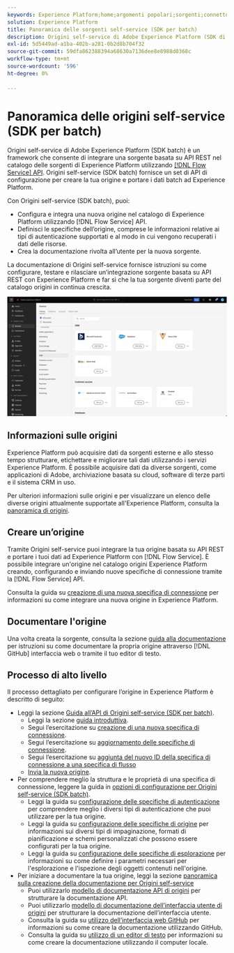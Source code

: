 ```yaml
---
keywords: Experience Platform;home;argomenti popolari;sorgenti;connettori;connettori sorgente;origini sdk;sdk;SDK
solution: Experience Platform
title: Panoramica delle sorgenti self-service (SDK per batch)
description: Origini self-service di Adobe Experience Platform (SDK di batch) è un set di API di configurazione che ti consentono di integrare un’origine basata su API REST utilizzando l’API del servizio di flusso per fornire Experienci Platform ai tuoi dati.
exl-id: 5d5449ad-a1ba-402b-a281-0b2d8b704f32
source-git-commit: 59dfa862388394a68630a7136dee8e8988d0368c
workflow-type: tm+mt
source-wordcount: '596'
ht-degree: 0%

---
```


# Panoramica delle origini self-service (SDK per batch)

Origini self-service di Adobe Experience Platform (SDK batch) è un framework che consente di integrare una sorgente basata su API REST nel catalogo delle sorgenti di Experience Platform utilizzando [[!DNL Flow Service] API](https://www.adobe.io/experience-platform-apis/references/flow-service/). Origini self-service (SDK batch) fornisce un set di API di configurazione per creare la tua origine e portare i dati batch ad Experience Platform.

Con Origini self-service (SDK batch), puoi:

* Configura e integra una nuova origine nel catalogo di Experience Platform utilizzando [!DNL Flow Service] API.
* Definisci le specifiche dell’origine, comprese le informazioni relative ai tipi di autenticazione supportati e al modo in cui vengono recuperati i dati delle risorse.
* Crea la documentazione rivolta all’utente per la nuova sorgente.

La documentazione di Origini self-service fornisce istruzioni su come configurare, testare e rilasciare un’integrazione sorgente basata su API REST con Experience Platform e far sì che la tua sorgente diventi parte del catalogo origini in continua crescita.

![catalogo](./assets/catalog.png)

## Informazioni sulle origini

Experience Platform può acquisire dati da sorgenti esterne e allo stesso tempo strutturare, etichettare e migliorare tali dati utilizzando i servizi Experience Platform. È possibile acquisire dati da diverse sorgenti, come applicazioni di Adobe, archiviazione basata su cloud, software di terze parti e il sistema CRM in uso.

Per ulteriori informazioni sulle origini e per visualizzare un elenco delle diverse origini attualmente supportate all&#39;Experience Platform, consulta la [panoramica di origini](../home.md).

## Creare un’origine

Tramite Origini self-service puoi integrare la tua origine basata su API REST e portare i tuoi dati ad Experience Platform con [!DNL Flow Service]. È possibile integrare un&#39;origine nel catalogo origini Experience Platform creando, configurando e inviando nuove specifiche di connessione tramite la [!DNL Flow Service] API.

Consulta la guida su [creazione di una nuova specifica di connessione](./api/api-overview.md) per informazioni su come integrare una nuova origine in Experience Platform.

## Documentare l&#39;origine

Una volta creata la sorgente, consulta la sezione [guida alla documentazione](./documentation/doc-overview.md) per istruzioni su come documentare la propria origine attraverso [!DNL GitHub] interfaccia web o tramite il tuo editor di testo.

## Processo di alto livello

Il processo dettagliato per configurare l’origine in Experience Platform è descritto di seguito:

* Leggi la sezione [Guida all’API di Origini self-service (SDK per batch)](./api/api-overview.md).
   * Leggi la sezione [guida introduttiva](./api/getting-started.md).
   * Segui l’esercitazione su [creazione di una nuova specifica di connessione](./api/create.md).
   * Segui l’esercitazione su [aggiornamento delle specifiche di connessione](./api/update-connection-specs.md).
   * Segui l’esercitazione su [aggiunta del nuovo ID della specifica di connessione a una specifica di flusso](./api/update-flow-specs.md)
   * [Invia la nuova origine](./api/submit.md).
* Per comprendere meglio la struttura e le proprietà di una specifica di connessione, leggere la guida in [opzioni di configurazione per Origini self-service (SDK batch)](./config/config.md).
   * Leggi la guida su [configurazione delle specifiche di autenticazione](./config/authspec.md) per comprendere meglio i diversi tipi di autenticazione che puoi utilizzare per la tua origine.
   * Leggi la guida su [configurazione delle specifiche di origine](./config/sourcespec.md) per informazioni sui diversi tipi di impaginazione, formati di pianificazione e schemi personalizzati che possono essere configurati per la tua origine.
   * Leggi la guida su [configurazione delle specifiche di esplorazione](./config/explorespec.md) per informazioni su come definire i parametri necessari per l&#39;esplorazione e l&#39;ispezione degli oggetti contenuti nell&#39;origine.
* Per iniziare a documentare la tua origine, leggi la sezione [panoramica sulla creazione della documentazione per Origini self-service](./documentation/doc-overview.md)
   * Puoi utilizzarlo [modello di documentazione API di origini](./documentation/template.md) per strutturare la documentazione API.
   * Puoi utilizzarlo [modello di documentazione dell’interfaccia utente di origini](./documentation/ui-template.md) per strutturare la documentazione dell’interfaccia utente.
   * Consulta la guida su [utilizzo dell’interfaccia web GitHub](./documentation/github.md) per informazioni su come creare la documentazione utilizzando GitHub.
   * Consulta la guida su [utilizzo di un editor di testo](./documentation/text-editor.md) per informazioni su come creare la documentazione utilizzando il computer locale.
